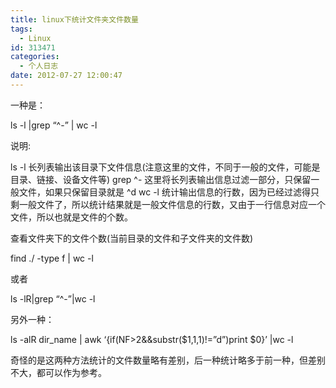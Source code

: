 ```yaml
---
title: linux下统计文件夹文件数量
tags:
  - Linux
id: 313471
categories:
  - 个人日志
date: 2012-07-27 12:00:47
---
```


一种是：

ls   -l   |grep   “^-”   |   wc   -l

说明:

ls   -l   长列表输出该目录下文件信息(注意这里的文件，不同于一般的文件，可能是目录、链接、设备文件等)
grep   ^-   这里将长列表输出信息过滤一部分，只保留一般文件，如果只保留目录就是   ^d
wc   -l   统计输出信息的行数，因为已经过滤得只剩一般文件了，所以统计结果就是一般文件信息的行数，又由于一行信息对应一个文件，所以也就是文件的个数。

查看文件夹下的文件个数(当前目录的文件和子文件夹的文件数)

find   ./   -type   f   |   wc   -l

或者

ls   -lR|grep   “^-”|wc   -l

另外一种：

ls   -alR   dir_name   |   awk   ‘{if(NF>2&&substr($1,1,1)!=”d”)print   $0}’   |wc -l

奇怪的是这两种方法统计的文件数量略有差别，后一种统计略多于前一种，但差别不大，都可以作为参考。